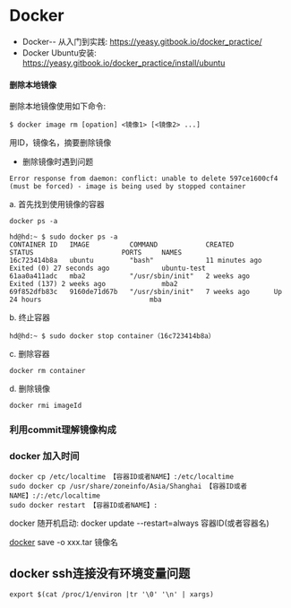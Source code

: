 # Docker

* Docker-- 从入门到实践:  https://yeasy.gitbook.io/docker_practice/
* Docker Ubuntu安装:  https://yeasy.gitbook.io/docker_practice/install/ubuntu

#### 删除本地镜像

删除本地镜像使用如下命令:

```
$ docker image rm [opation] <镜像1> [<镜像2> ...]
```

用ID，镜像名，摘要删除镜像

* 删除镜像时遇到问题 

```
Error response from daemon: conflict: unable to delete 597ce1600cf4 (must be forced) - image is being used by stopped container
```

a. 首先找到使用镜像的容器

```shell
docker ps -a

hd@hd:~ $ sudo docker ps -a
CONTAINER ID   IMAGE          COMMAND            CREATED          STATUS                      PORTS     NAMES
16c723414b8a   ubuntu         "bash"             11 minutes ago   Exited (0) 27 seconds ago             ubuntu-test
61aa0a411adc   mba2           "/usr/sbin/init"   2 weeks ago      Exited (137) 2 weeks ago              mba2
69f852dfb83c   9160de71d67b   "/usr/sbin/init"   7 weeks ago      Up 24 hours                           mba
```

b. 终止容器

```
hd@hd:~ $ sudo docker stop container（16c723414b8a）
```

c. 删除容器

```
docker rm container
```

d. 删除镜像

```
docker rmi imageId
```

### 利用commit理解镜像构成

### docker 加入时间

```shell
docker cp /etc/localtime 【容器ID或者NAME】:/etc/localtime
sudo docker cp /usr/share/zoneinfo/Asia/Shanghai 【容器ID或者NAME】:/:/etc/localtime
sudo docker restart 【容器ID或者NAME】:
```

docker 随开机启动:  docker update --restart=always 容器ID(或者容器名)

  [docker](https://so.csdn.net/so/search?q=docker&spm=1001.2101.3001.7020)  save -o xxx.tar 镜像名

## docker ssh连接没有环境变量问题

```shell
export $(cat /proc/1/environ |tr '\0' '\n' | xargs)
```
